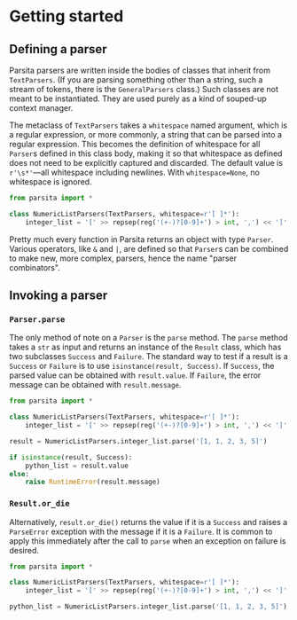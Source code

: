 # Getting started

## Defining a parser

Parsita parsers are written inside the bodies of classes that inherit from `TextParsers`. (If you are parsing something other than a string, such a stream of tokens, there is the `GeneralParsers` class.) Such classes are not meant to be instantiated. They are used purely as a kind of souped-up context manager.

The metaclass of `TextParsers` takes a `whitespace` named argument, which is a regular expression, or more commonly, a string that can be parsed into a regular expression. This becomes the definition of whitespace for all `Parser`s defined in this class body, making it so that whitespace as defined does not need to be explicitly captured and discarded. The default value is `r'\s*'`—all whitespace including newlines. With `whitespace=None`, no whitespace is ignored.

```python
from parsita import *

class NumericListParsers(TextParsers, whitespace=r'[ ]*'):
    integer_list = '[' >> repsep(reg('(+-)?[0-9]+') > int, ',') << ']'
```

Pretty much every function in Parsita returns an object with type `Parser`. Various operators, like `&` and `|`, are defined so that `Parser`s can be combined to make new, more complex, parsers, hence the name "parser combinators".

## Invoking a parser

### `Parser.parse`

The only method of note on a `Parser` is the `parse` method. The `parse` method takes a `str` as input and returns an instance of the `Result` class, which has two subclasses `Success` and `Failure`. The standard way to test if a result is a `Success` or `Failure` is to use `isinstance(result, Success)`. If `Success`, the parsed value can be obtained with `result.value`. If `Failure`, the error message can be obtained with `result.message`.

```python
from parsita import *

class NumericListParsers(TextParsers, whitespace=r'[ ]*'):
    integer_list = '[' >> repsep(reg('(+-)?[0-9]+') > int, ',') << ']'

result = NumericListParsers.integer_list.parse('[1, 1, 2, 3, 5]')

if isinstance(result, Success):
    python_list = result.value
else:
    raise RuntimeError(result.message)
```

### `Result.or_die`

Alternatively, `result.or_die()` returns the value if it is a `Success` and raises a `ParseError` exception with the message if it is a `Failure`. It is common to apply this immediately after the call to `parse` when an exception on failure is desired.

```python
from parsita import *

class NumericListParsers(TextParsers, whitespace=r'[ ]*'):
    integer_list = '[' >> repsep(reg('(+-)?[0-9]+') > int, ',') << ']'

python_list = NumericListParsers.integer_list.parse('[1, 1, 2, 3, 5]').or_die()
```

